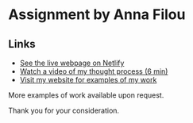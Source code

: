 # Assignment by Anna Filou

## Links
- [See the live webpage on Netlify](https://ebay-anna.netlify.app/)
- [Watch a video of my thought process (6 min)](https://share.descript.com/view/cOQXFvxaEFa)
- [Visit my website for examples of my work](https://annafilou.com/en/)

More examples of work available upon request.

Thank you for your consideration.
